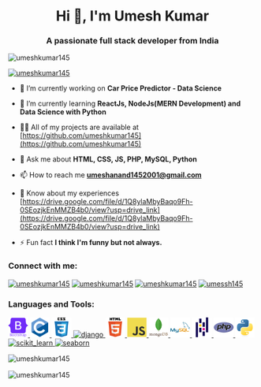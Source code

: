 <h1 align="center">Hi 👋, I'm Umesh Kumar</h1>
<h3 align="center">A passionate full stack developer from India</h3>

<p align="left"> <img src="https://www.simplilearn.com/ice9/free_resources_article_thumb/What-Skills-Do-I-Need-to-Become-a-Data-Scientist.jpg" alt="umeshkumar145" /> </p>

<p align="left"> <a href="https://twitter.com/umeshkumar145" target="blank"><img src="https://img.shields.io/twitter/follow/umeshkumar145?logo=twitter&style=for-the-badge" alt="umeshkumar145" /></a> </p>

- 🔭 I’m currently working on **Car Price Predictor - Data Science**

- 🌱 I’m currently learning **ReactJs, NodeJs(MERN Development) and Data Science with Python**

- 👨‍💻 All of my projects are available at [https://github.com/umeshkumar145](https://github.com/umeshkumar145)

- 💬 Ask me about **HTML, CSS, JS, PHP, MySQL, Python**

- 📫 How to reach me **umeshanand1452001@gmail.com**

- 📄 Know about my experiences [https://drive.google.com/file/d/1Q8ylaMbyBaqo9Fh-0SEozjkEnMMZB4b0/view?usp=drive_link](https://drive.google.com/file/d/1Q8ylaMbyBaqo9Fh-0SEozjkEnMMZB4b0/view?usp=drive_link)

- ⚡ Fun fact **I think I'm funny but not always.**

<h3 align="left">Connect with me:</h3>


<p align="left">
<a href="https://twitter.com/umeshkumar145" target="blank"><img align="center" src="https://raw.githubusercontent.com/rahuldkjain/github-profile-readme-generator/master/src/images/icons/Social/twitter.svg" alt="umeshkumar145" height="30" width="40" /></a>
<a href="https://linkedin.com/in/umeshkumar145" target="blank"><img align="center" src="https://raw.githubusercontent.com/rahuldkjain/github-profile-readme-generator/master/src/images/icons/Social/linked-in-alt.svg" alt="umeshkumar145" height="30" width="40" /></a>
<a href="https://kaggle.com/umeshkumar145" target="blank"><img align="center" src="https://raw.githubusercontent.com/rahuldkjain/github-profile-readme-generator/master/src/images/icons/Social/kaggle.svg" alt="umeshkumar145" height="30" width="40" /></a>
<a href="https://instagram.com/umessh145" target="blank"><img align="center" src="https://raw.githubusercontent.com/rahuldkjain/github-profile-readme-generator/master/src/images/icons/Social/instagram.svg" alt="umessh145" height="30" width="40" /></a>
</p>

<h3 align="left">Languages and Tools:</h3>
<p align="left"> <a href="https://getbootstrap.com" target="_blank" rel="noreferrer"> <img src="https://raw.githubusercontent.com/devicons/devicon/master/icons/bootstrap/bootstrap-plain-wordmark.svg" alt="bootstrap" width="40" height="40"/> </a> <a href="https://www.cprogramming.com/" target="_blank" rel="noreferrer"> <img src="https://raw.githubusercontent.com/devicons/devicon/master/icons/c/c-original.svg" alt="c" width="40" height="40"/> </a> <a href="https://www.w3schools.com/css/" target="_blank" rel="noreferrer"> <img src="https://raw.githubusercontent.com/devicons/devicon/master/icons/css3/css3-original-wordmark.svg" alt="css3" width="40" height="40"/> </a> <a href="https://www.djangoproject.com/" target="_blank" rel="noreferrer"> <img src="https://cdn.worldvectorlogo.com/logos/django.svg" alt="django" width="40" height="40"/> </a> <a href="https://www.w3.org/html/" target="_blank" rel="noreferrer"> <img src="https://raw.githubusercontent.com/devicons/devicon/master/icons/html5/html5-original-wordmark.svg" alt="html5" width="40" height="40"/> </a> <a href="https://developer.mozilla.org/en-US/docs/Web/JavaScript" target="_blank" rel="noreferrer"> <img src="https://raw.githubusercontent.com/devicons/devicon/master/icons/javascript/javascript-original.svg" alt="javascript" width="40" height="40"/> </a> <a href="https://www.mongodb.com/" target="_blank" rel="noreferrer"> <img src="https://raw.githubusercontent.com/devicons/devicon/master/icons/mongodb/mongodb-original-wordmark.svg" alt="mongodb" width="40" height="40"/> </a> <a href="https://www.mysql.com/" target="_blank" rel="noreferrer"> <img src="https://raw.githubusercontent.com/devicons/devicon/master/icons/mysql/mysql-original-wordmark.svg" alt="mysql" width="40" height="40"/> </a> <a href="https://pandas.pydata.org/" target="_blank" rel="noreferrer"> <img src="https://raw.githubusercontent.com/devicons/devicon/2ae2a900d2f041da66e950e4d48052658d850630/icons/pandas/pandas-original.svg" alt="pandas" width="40" height="40"/> </a> <a href="https://www.php.net" target="_blank" rel="noreferrer"> <img src="https://raw.githubusercontent.com/devicons/devicon/master/icons/php/php-original.svg" alt="php" width="40" height="40"/> </a> <a href="https://www.python.org" target="_blank" rel="noreferrer"> <img src="https://raw.githubusercontent.com/devicons/devicon/master/icons/python/python-original.svg" alt="python" width="40" height="40"/> </a> <a href="https://scikit-learn.org/" target="_blank" rel="noreferrer"> <img src="https://upload.wikimedia.org/wikipedia/commons/0/05/Scikit_learn_logo_small.svg" alt="scikit_learn" width="40" height="40"/> </a> <a href="https://seaborn.pydata.org/" target="_blank" rel="noreferrer"> <img src="https://seaborn.pydata.org/_images/logo-mark-lightbg.svg" alt="seaborn" width="40" height="40"/> </a> </p>

<p><img align="center" src="https://github-readme-stats.vercel.app/api/top-langs?username=umeshkumar145&show_icons=true&locale=en&layout=compact" alt="umeshkumar145" /></p>

<p><img align="center" src="https://github-readme-streak-stats.herokuapp.com/?user=umeshkumar145&" alt="umeshkumar145" /></p>

